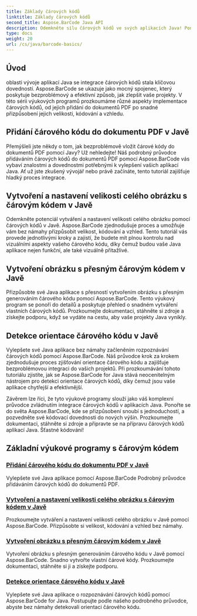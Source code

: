 ```yaml
---
title: Základy čárových kódů
linktitle: Základy čárových kódů
second_title: Aspose.BarCode Java API
description: Odemkněte sílu čárových kódů ve svých aplikacích Java! Ponořte se do výukových programů Aspose.BarCode pro bezproblémovou integraci, přizpůsobení a rozpoznání.
type: docs
weight: 20
url: /cs/java/barcode-basics/
---
```


## Úvod

oblasti vývoje aplikací Java se integrace čárových kódů stala klíčovou dovedností. Aspose.BarCode se ukazuje jako mocný spojenec, který poskytuje bezproblémový a efektivní způsob, jak zlepšit vaše projekty. V této sérii výukových programů prozkoumáme různé aspekty implementace čárových kódů, od jejich přidání do dokumentů PDF po snadné přizpůsobení jejich velikosti, kódování a vzhledu.

## Přidání čárového kódu do dokumentu PDF v Javě

Přemýšleli jste někdy o tom, jak bezproblémově vložit čárové kódy do dokumentů PDF pomocí Javy? Už nehledejte! Náš podrobný průvodce přidáváním čárových kódů do dokumentů PDF pomocí Aspose.BarCode vás vybaví znalostmi a dovednostmi potřebnými k vylepšení vašich aplikací Java. Ať už jste zkušený vývojář nebo právě začínáte, tento tutoriál zajišťuje hladký proces integrace.

## Vytvoření a nastavení velikosti celého obrázku s čárovým kódem v Javě

Odemkněte potenciál vytváření a nastavení velikosti celého obrázku pomocí čárových kódů v Javě. Aspose.BarCode zjednodušuje proces a umožňuje vám bez námahy přizpůsobit velikost, kódování a vzhled. Tento tutoriál vás provede jednotlivými kroky a zajistí, že budete mít plnou kontrolu nad vizuálními aspekty vašeho čárového kódu, díky čemuž budou vaše Java aplikace nejen funkční, ale také vizuálně přitažlivé.

## Vytvoření obrázku s přesným čárovým kódem v Javě

Přizpůsobte své Java aplikace s přesností vytvořením obrázku s přesným generováním čárového kódu pomocí Aspose.BarCode. Tento výukový program se ponoří do detailů a poskytuje přehled o snadném vytváření vlastních čárových kódů. Prozkoumejte dokumentaci, stáhněte si zdroje a získejte podporu, když se vydáte na cestu, aby vaše projekty Java vynikly.

## Detekce orientace čárového kódu v Javě

Vylepšete své Java aplikace bez námahy začleněním rozpoznávání čárových kódů pomocí Aspose.BarCode. Náš průvodce krok za krokem zjednodušuje proces zjišťování orientace čárového kódu a zajišťuje bezproblémovou integraci do vašich projektů. Při prozkoumávání tohoto tutoriálu zjistíte, jak se Aspose.BarCode for Java stává neocenitelným nástrojem pro detekci orientace čárových kódů, díky čemuž jsou vaše aplikace chytřejší a efektivnější.

Závěrem lze říci, že tyto výukové programy slouží jako váš komplexní průvodce zvládnutím integrace čárových kódů v aplikacích Java. Ponořte se do světa Aspose.BarCode, kde se přizpůsobení snoubí s jednoduchostí, a pozvedněte své kódovací dovednosti do nových výšin. Prozkoumejte dokumentaci, stáhněte si zdroje a připravte se na přípravu čárových kódů aplikací Java. Šťastné kódování!
## Základní výukové programy s čárovým kódem
### [Přidání čárového kódu do dokumentu PDF v Javě](./adding-barcode-to-pdf-document/)
Vylepšete své Java aplikace pomocí Aspose.BarCode Podrobný průvodce přidáváním čárových kódů do dokumentů PDF.
### [Vytvoření a nastavení velikosti celého obrázku s čárovým kódem v Javě](./creating-setting-size-whole-picture-barcode/)
Prozkoumejte vytváření a nastavení velikosti celého obrázku v Javě pomocí Aspose.BarCode. Přizpůsobte si velikost, kódování a vzhled bez námahy.
### [Vytvoření obrázku s přesným čárovým kódem v Javě](./creating-image-exact-barcode/)
Vytvoření obrázku s přesným generováním čárového kódu v Javě pomocí Aspose.BarCode. Snadno vytvořte vlastní čárové kódy. Prozkoumejte dokumentaci, stáhněte si ji a získejte podporu.
### [Detekce orientace čárového kódu v Javě](./detecting-barcode-orientation/)
Vylepšete své Java aplikace o rozpoznávání čárových kódů pomocí Aspose.BarCode for Java. Postupujte podle našeho podrobného průvodce, abyste bez námahy detekovali orientaci čárového kódu.